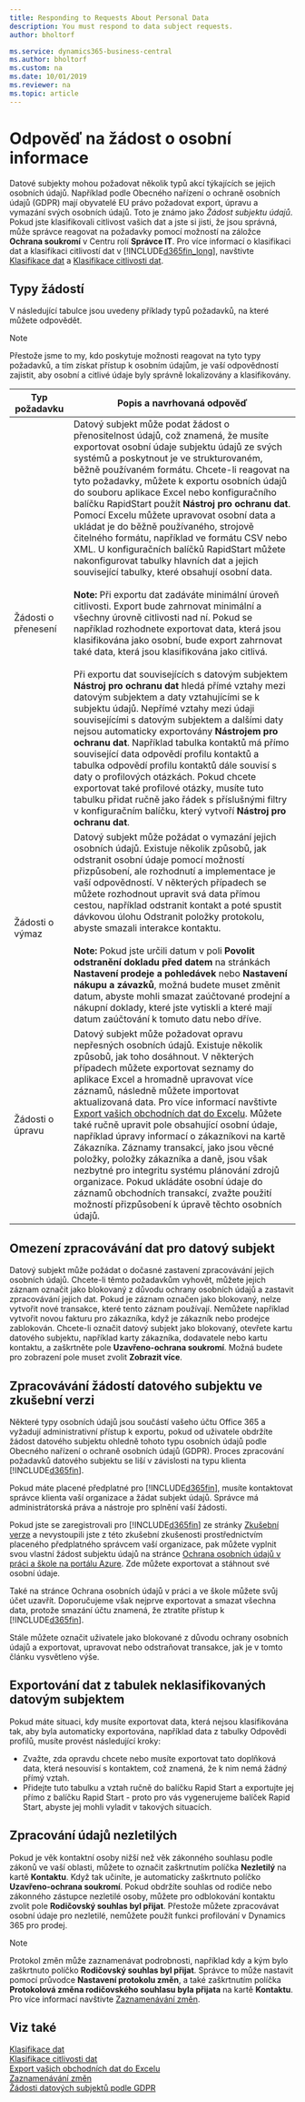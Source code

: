 ```yaml
---
title: Responding to Requests About Personal Data
description: You must respond to data subject requests.
author: bholtorf

ms.service: dynamics365-business-central
ms.author: bholtorf
ms.custom: na
ms.date: 10/01/2019
ms.reviewer: na
ms.topic: article
---
```


# Odpověď na žádost o osobní informace
Datové subjekty mohou požadovat několik typů akcí týkajících se jejich osobních údajů. Například podle Obecného nařízení o ochraně osobních údajů (GDPR) mají obyvatelé EU právo požadovat export, úpravu a vymazání svých osobních údajů. Toto je známo jako *Žádost subjektu údajů*. Pokud jste klasifikovali citlivost vašich dat a jste si jisti, že jsou správná, může správce reagovat na požadavky pomocí možností na záložce **Ochrana soukromí** v Centru rolí **Správce IT**. Pro více informací o klasifikaci dat a klasifikaci citlivostí dat v [!INCLUDE[d365fin_long](includes/d365fin_long_md.md)], navštivte [Klasifikace dat](/dynamics-nav/classifying-data?toc=/dynamics365/business-central/toc.json) a [Klasifikace citlivosti dat](admin-classifying-data-sensitivity.md).

## Typy žádostí

V následující tabulce jsou uvedeny příklady typů požadavků, na které můžete odpovědět.

> [!Note]
> Přestože jsme to my, kdo poskytuje možnosti reagovat na tyto typy požadavků, a tím získat přístup k osobním údajům, je vaší odpovědností zajistit, aby osobní a citlivé údaje byly správně lokalizovány a klasifikovány.

| Typ požadavku | Popis a navrhovaná odpověď |
|-----|-----|
| Žádosti o přenesení | Datový subjekt může podat žádost o přenositelnost údajů, což znamená, že musíte exportovat osobní údaje subjektu údajů ze svých systémů a poskytnout je ve strukturovaném, běžně používaném formátu. Chcete-li reagovat na tyto požadavky, můžete k exportu osobních údajů do souboru aplikace Excel nebo konfiguračního balíčku RapidStart použít **Nástroj pro ochranu dat**.  Pomocí Excelu můžete upravovat osobní data a ukládat je do běžně používaného, strojově čitelného formátu, například ve formátu CSV nebo XML. U konfiguračních balíčků RapidStart můžete nakonfigurovat tabulky hlavních dat a jejich související tabulky, které obsahují osobní data. <br><br> **Note:** Při exportu dat zadáváte minimální úroveň citlivosti. Export bude zahrnovat minimální a všechny úrovně citlivosti nad ní. Pokud se například rozhodnete exportovat data, která jsou klasifikována jako osobní, bude export zahrnovat také data, která jsou klasifikována jako citlivá. <br><br> Při exportu dat souvisejících s datovým subjektem **Nástroj pro ochranu dat** hledá přímé vztahy mezi datovým subjektem a daty vztahujícími se k subjektu údajů. Nepřímé vztahy mezi údaji souvisejícími s datovým subjektem a dalšími daty nejsou automaticky exportovány **Nástrojem pro ochranu dat**. Například tabulka kontaktů má přímo související data odpovědí profilu kontaktů a tabulka odpovědí profilu kontaktů dále souvisí s daty o profilových otázkách. Pokud chcete exportovat také profilové otázky, musíte tuto tabulku přidat ručně jako řádek s příslušnými filtry v konfiguračním balíčku, který vytvoří **Nástroj pro ochranu dat**. |
| Žádosti o výmaz | Datový subjekt může požádat o vymazání jejich osobních údajů. Existuje několik způsobů, jak odstranit osobní údaje pomocí možností přizpůsobení, ale rozhodnutí a implementace je vaší odpovědností. V některých případech se můžete rozhodnout upravit svá data přímou cestou, například odstranit kontakt a poté spustit dávkovou úlohu Odstranit položky protokolu, abyste smazali interakce kontaktu. <br><br> **Note:** Pokud jste určili datum v poli **Povolit odstranění dokladu před datem** na stránkách **Nastavení prodeje a pohledávek** nebo **Nastavení nákupu a závazků**, možná budete muset změnit datum, abyste mohli smazat zaúčtované prodejní a nákupní doklady, které jste vytiskli a které mají datum zaúčtování k tomuto datu nebo dříve. |
| Žádosti o úpravu | Datový subjekt může požadovat opravu nepřesných osobních údajů. Existuje několik způsobů, jak toho dosáhnout. V některých případech můžete exportovat seznamy do aplikace Excel a hromadně upravovat více záznamů, následně můžete importovat aktualizovaná data. Pro více informací navštivte [Export vašich obchodních dat do Excelu](about-export-data.md). Můžete také ručně upravit pole obsahující osobní údaje, například úpravy informací o zákazníkovi na kartě Zákazníka. Záznamy transakcí, jako jsou věcné položky, položky zákazníka a daně, jsou však nezbytné pro integritu systému plánování zdrojů organizace. Pokud ukládáte osobní údaje do záznamů obchodních transakcí, zvažte použití možností přizpůsobení k úpravě těchto osobních údajů. |

## Omezení zpracovávání dat pro datový subjekt
Datový subjekt může požádat o dočasné zastavení zpracovávání jejich osobních údajů. Chcete-li těmto požadavkům vyhovět, můžete jejich záznam označit jako blokovaný z důvodu ochrany osobních údajů a zastavit zpracovávání jejich dat. Pokud je záznam označen jako blokovaný, nelze vytvořit nové transakce, které tento záznam používají. Nemůžete například vytvořit novou fakturu pro zákazníka, když je zákazník nebo prodejce zablokován. Chcete-li označit datový subjekt jako blokovaný, otevřete kartu datového subjektu, například karty zákazníka, dodavatele nebo kartu kontaktu, a zaškrtněte pole **Uzavřeno-ochrana soukromí**. Možná budete pro zobrazení pole muset zvolit **Zobrazit více**.

## Zpracovávání žádostí datového subjektu ve zkušební verzi
Některé typy osobních údajů jsou součástí vašeho účtu Office 365 a vyžadují administrativní přístup k exportu, pokud od uživatele obdržíte žádost datového subjektu ohledně tohoto typu osobních údajů podle Obecného nařízení o ochraně osobních údajů (GDPR). Proces zpracování požadavků datového subjektu se liší v závislosti na typu klienta [!INCLUDE[d365fin](includes/d365fin_md.md)].

Pokud máte placené předplatné pro [!INCLUDE[d365fin](includes/d365fin_md.md)], musíte kontaktovat správce klienta vaší organizace a žádat subjekt údajů. Správce má administrátorská práva a nástroje pro splnění vaší žádosti.

Pokud jste se zaregistrovali pro [!INCLUDE[d365fin](includes/d365fin_md.md)] ze stránky [Zkušební verze](https://trials.dynamics.com/) a nevystoupili jste z této zkušební zkušenosti prostřednictvím placeného předplatného správcem vaší organizace, pak můžete vyplnit svou vlastní žádost subjektu údajů na stránce [ Ochrana osobních údajů v práci a škole na portálu Azure](https://portal.azure.com#blade/Microsoft_AAD_IAM/GDPRViralBlade). Zde můžete exportovat a stáhnout své osobní údaje.

Také na stránce Ochrana osobních údajů v práci a ve škole můžete svůj účet uzavřít. Doporučujeme však nejprve exportovat a smazat všechna data, protože smazání účtu znamená, že ztratíte přístup k [!INCLUDE[d365fin](includes/d365fin_md.md)].

Stále můžete označit uživatele jako blokované z důvodu ochrany osobních údajů a exportovat, upravovat nebo odstraňovat transakce, jak je v tomto článku vysvětleno výše.

## Exportování dat z tabulek neklasifikovaných datovým subjektem
Pokud máte situaci, kdy musíte exportovat data, která nejsou klasifikována tak, aby byla automaticky exportována, například data z tabulky Odpovědi profilů, musíte provést následující kroky:
- Zvažte, zda opravdu chcete nebo musíte exportovat tato doplňková data, která nesouvisí s kontaktem, což znamená, že k nim nemá žádný přímý vztah.
- Přidejte tuto tabulku a vztah ručně do balíčku Rapid Start a exportujte jej přímo z balíčku Rapid Start - proto pro vás vygenerujeme balíček Rapid Start, abyste jej mohli vyladit v takových situacích.

## Zpracování údajů nezletilých
Pokud je věk kontaktní osoby nižší než věk zákonného souhlasu podle zákonů ve vaší oblasti, můžete to označit zaškrtnutím políčka **Nezletilý** na kartě **Kontaktu**. Když tak učiníte, je automaticky zaškrtnuto políčko **Uzavřeno-ochrana soukromí**. Pokud obdržíte souhlas od rodiče nebo zákonného zástupce nezletilé osoby, můžete pro odblokování kontaktu zvolit pole **Rodičovský souhlas byl přijat**. Přestože můžete zpracovávat osobní údaje pro nezletilé, nemůžete použít funkci profilování v Dynamics 365 pro prodej.

> [!Note]
> Protokol změn může zaznamenávat podrobnosti, například kdy a kým bylo zaškrtnuto políčko **Rodičovský souhlas byl přijat**. Správce to může nastavit pomocí průvodce **Nastavení protokolu změn**, a také zaškrtnutím políčka **Protokolová změna rodičovského souhlasu byla přijata** na kartě **Kontaktu**. Pro více informací navštivte [Zaznamenávání změn](across-log-changes.md).

## Viz také
[Klasifikace dat](/dynamics-nav/classifying-data?toc=/dynamics365/business-central/toc.json)  
[Klasifikace citlivosti dat](admin-classifying-data-sensitivity.md)  
[Export vašich obchodních dat do Excelu](about-export-data.md)  
[Zaznamenávání změn](across-log-changes.md)  
[Žádosti datových subjektů podle GDPR](/microsoft-365/compliance/gdpr-data-subject-requests)
